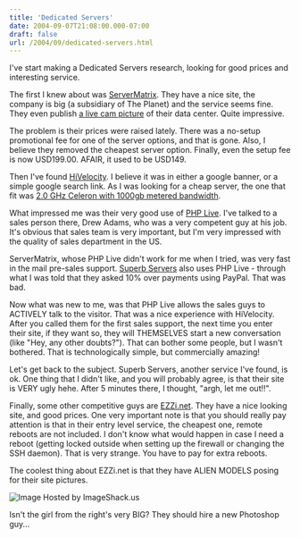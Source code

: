 ```yaml
---
title: 'Dedicated Servers'
date: 2004-09-07T21:08:00.000-07:00
draft: false
url: /2004/09/dedicated-servers.html
---
```


I've start making a Dedicated Servers research, looking for good prices and interesting service.  
  
The first I knew about was [ServerMatrix](http://www.servermatrix.com/). They have a nice site, the company is big (a subsidiary of The Planet) and the service seems fine. They even publish [a live cam picture](http://69.41.224.20/popup.html) of their data center. Quite impressive.  
  
The problem is their prices were raised lately. There was a no-setup promotional fee for one of the server options, and that is gone. Also, I believe they removed the cheapest server option. Finally, even the setup fee is now USD199.00. AFAIR, it used to be USD149.  
  
Then I've found [HiVelocity](http://www.hivelocity.net/). I believe it was in either a google banner, or a simple google search link. As I was looking for a cheap server, the one that fit was [2.0 GHz Celeron with 1000gb metered bandwidth](http://www.hivelocity.net/plans/promo/lin_deal.asp).  
  
What impressed me was their very good use of [PHP Live](http://www.phplivesupport.com/). I've talked to a sales person there, Drew Adams, who was a very competent guy at his job. It's obvious that sales team is very important, but I'm very impressed with the quality of sales department in the US.  
  
ServerMatrix, whose PHP Live didn't work for me when I tried, was very fast in the mail pre-sales support. [Superb Servers](http://www.superbservers.net/) also uses PHP Live - through what I was told that they asked 10% over payments using PayPal. That was bad.  
  
Now what was new to me, was that PHP Live allows the sales guys to ACTIVELY talk to the visitor. That was a nice experience with HiVelocity. After you called them for the first sales support, the next time you enter their site, if they want so, they will THEMSELVES start a new conversation (like "Hey, any other doubts?"). That can bother some people, but I wasn't bothered. That is technologically simple, but commercially amazing!  
  
Let's get back to the subject. Superb Servers, another service I've found, is ok. One thing that I didn't like, and you will probably agree, is that their site is VERY ugly hehe. After 5 minutes there, I thought, "argh, let me out!!".  
  
Finally, some other competitive guys are [EZZi.net](http://www.ezzi.net/). They have a nice looking site, and good prices. One very important note is that you should really pay attention is that in their entry level service, the cheapest one, remote reboots are not included. I don't know what would happen in case I need a reboot (getting locked outside when setting up the firewall or changing the SSH daemon). That is very strange. You have to pay for extra reboots.  
  
The coolest thing about EZZi.net is that they have ALIEN MODELS posing for their site pictures.  
  
![Image Hosted by ImageShack.us](http://img73.exs.cx/img73/1117/ezzinet.png)  
  
Isn't the girl from the right's very BIG? They should hire a new Photoshop guy...
